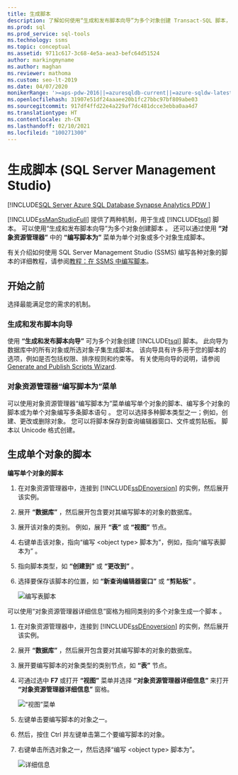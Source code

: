 ```yaml
---
title: 生成脚本
description: 了解如何使用“生成和发布脚本向导”为多个对象创建 Transact-SQL 脚本，以及如何使用对象资源管理器中的“编写脚本为”菜单为单个对象或多个对象生成脚本。
ms.prod: sql
ms.prod_service: sql-tools
ms.technology: ssms
ms.topic: conceptual
ms.assetid: 9711c617-3c68-4e5a-aea3-befc64d51524
author: markingmyname
ms.author: maghan
ms.reviewer: mathoma
ms.custom: seo-lt-2019
ms.date: 04/07/2020
monikerRange: '>=aps-pdw-2016||=azuresqldb-current||=azure-sqldw-latest||>=sql-server-2016||>=sql-server-linux-2017||=azuresqldb-mi-current'
ms.openlocfilehash: 31907e51df24aaaee20b1fc27bbc97bf809abe03
ms.sourcegitcommit: 917df4ffd22e4a229af7dc481dcce3ebba0aa4d7
ms.translationtype: HT
ms.contentlocale: zh-CN
ms.lasthandoff: 02/10/2021
ms.locfileid: "100271300"
---
```

# <a name="generate-scripts-sql-server-management-studio"></a>生成脚本 (SQL Server Management Studio)

[!INCLUDE[SQL Server Azure SQL Database Synapse Analytics PDW ](../../includes/applies-to-version/sql-asdb-asdbmi-asa-pdw.md)]

[!INCLUDE[ssManStudioFull](../../includes/ssmanstudiofull-md.md)] 提供了两种机制，用于生成 [!INCLUDE[tsql](../../includes/tsql-md.md)] 脚本。 可以使用“生成和发布脚本向导”为多个对象创建脚本  。 还可以通过使用 **“对象资源管理器”** 中的 **“编写脚本为”** 菜单为单个对象或多个对象生成脚本。

有关介绍如何使用 SQL Server Management Studio (SSMS) 编写各种对象的脚本的详细教程，请参阅[教程：在 SSMS 中编写脚本](../tutorials/scripting-ssms.md)。

## <a name="before-you-begin"></a>开始之前

选择最能满足您的需求的机制。 

###  <a name="generate-and-publish-scripts-wizard"></a><a name="GenPubScriptWiz"></a> 生成和发布脚本向导

使用 **“生成和发布脚本向导”** 可为多个对象创建 [!INCLUDE[tsql](../../includes/tsql-md.md)] 脚本。 此向导为数据库中的所有对象或所选对象子集生成脚本。 该向导具有许多用于您的脚本的选项，例如是否包括权限、排序规则和约束等。 有关使用向导的说明，请参阅 [Generate and Publish Scripts Wizard](./generate-and-publish-scripts-wizard.md).
  
### <a name="object-explorer-script-as-menu"></a><a name="OEScriptAsMenu"></a> 对象资源管理器“编写脚本为”菜单

可以使用对象资源管理器“编写脚本为”菜单编写单个对象的脚本、编写多个对象的脚本或为单个对象编写多条脚本语句  。 您可以选择多种脚本类型之一；例如，创建、更改或删除对象。 您可以将脚本保存到查询编辑器窗口、文件或剪贴板。 脚本以 Unicode 格式创建。

## <a name="to-generate-a-script-of-a-single-object"></a><a name="ScriptSingleObject"></a> 生成单个对象的脚本

**编写单个对象的脚本**

1. 在对象资源管理器中，连接到 [!INCLUDE[ssDEnoversion](../../includes/ssdenoversion-md.md)] 的实例，然后展开该实例。

2. 展开 **“数据库”** ，然后展开包含要对其编写脚本的对象的数据库。

3. 展开该对象的类别。 例如，展开 **“表”** 或 **“视图”** 节点。

4. 右键单击该对象，指向“编写 \<object type> 脚本为”，例如，指向“编写表脚本为” 。

5. 指向脚本类型，如 **“创建到”** 或 **“更改到”** 。

6. 选择要保存该脚本的位置，如 **“新查询编辑器窗口”** 或 **“剪贴板”** 。

    ![编写表脚本](media/generate-scripts-sql-server-management-studio/script-table.png)

可以使用“对象资源管理器详细信息”窗格为相同类别的多个对象生成一个脚本  。

1. 在对象资源管理器中，连接到 [!INCLUDE[ssDEnoversion](../../includes/ssdenoversion-md.md)] 的实例，然后展开该实例。

2. 展开 **“数据库”** ，然后展开包含要对其编写脚本的对象的数据库。

3. 展开要编写脚本的对象类型的类别节点，如 **“表”** 节点。

4. 可通过选中 **F7** 或打开 **“视图”** 菜单并选择 **“对象资源管理器详细信息”** 来打开 **“对象资源管理器详细信息”** 窗格。

    ![“视图”菜单](media/generate-scripts-sql-server-management-studio/object-explorer-details-view-menu.png)

5. 左键单击要编写脚本的对象之一。

6. 然后，按住 Ctrl 并左键单击第二个要编写脚本的对象。

7. 右键单击所选对象之一，然后选择“编写 \<object type> 脚本为”。

    ![详细信息](media/generate-scripts-sql-server-management-studio/object-explorer-details.png)